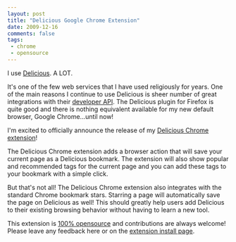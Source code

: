 ```yaml
---
layout: post
title: "Delicious Google Chrome Extension"
date: 2009-12-16
comments: false
tags:
 - chrome
 - opensource
---
```


I use [Delicious](http://delicious.com/). A LOT.


It's one of the few web services that I have used religiously for years. One of the main reasons I continue to use Delicious is sheer number of great integrations with their [developer API](http://delicious.com/help/api). The Delicious plugin for Firefox is quite good and there is nothing equivalent available for my new default browser, Google Chrome...until now!


I'm excited to officially announce the release of my [Delicious Chrome extension](https://chrome.google.com/extensions/detail/maegjfahmbklahdfelffbmnkaoicphdm)!





The Delicious Chrome extension adds a browser action that will save your current page as a Delicious bookmark. The extension will also show popular and recommended tags for the current page and you can add these tags to your bookmark with a simple click.


But that's not all! The Delicious Chrome extension also integrates with the standard Chrome bookmark stars. Starring a page will automatically save the page on Delicious as well! This should greatly help users add Delicious to their existing browsing behavior without having to learn a new tool.


This extension is [100% opensource](http://github.com/wireframe/delicious-chrome-extension) and contributions are always welcome! Please leave any feedback here or on the [extension install page](https://chrome.google.com/extensions/detail/maegjfahmbklahdfelffbmnkaoicphdm).

